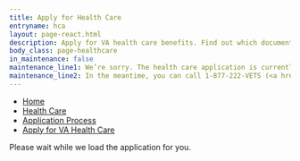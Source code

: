 ```yaml
---
title: Apply for Health Care
entryname: hca
layout: page-react.html
description: Apply for VA health care benefits. Find out which documents you’ll need, and start your online application today.
body_class: page-healthcare
in_maintenance: false
maintenance_line1: We’re sorry. The health care application is currently down while we fix a few things. We’ll be back up as soon as we can.
maintenance_line2: In the meantime, you can call 1-877-222-VETS (<a href="tel:+18772228387">1-877-222-8387</a>), Monday &#8211; Friday, 8:00 a.m. &#8211; 8:00 p.m. (<abbr title="eastern time">ET</abbr>) and press 2 to complete this application over the phone.
---
```

<div id="main">
  <nav aria-label="Breadcrumb" aria-live="polite" aria-relevant="additions text" class="va-nav-breadcrumbs js-visual"
  id="va-breadcrumbs">
    <ul class="row va-nav-breadcrumbs-list columns" id="va-breadcrumbs-list">
      <li><a href="/">Home</a></li>
      <li><a href="/health-care/">Health Care</a></li>
      <li><a href="/health-care/apply/">Application Process</a></li>
      <li><a aria-current="page" href="/health-care/apply/application/">Apply for VA Health Care</a></li>
    </ul>
  </nav>

  <div class="section">
    <div id="react-root">
      <div class="loading-message">
        <div class="loading-indicator-container">
          <div class="loading-indicator" role="progressbar" aria-valuetext="Please wait while we load the application for you." tabIndex="0"></div> Please wait while we load the application for you.
        </div>
      </div>
    </div>
  </div>
  <!-- HCA Application End -->
</div>

